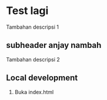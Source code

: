 # Test lagi

Tambahan descripsi 1

## subheader anjay nambah

Tambahan descripsi 2

## Local development

1. Buka index.html